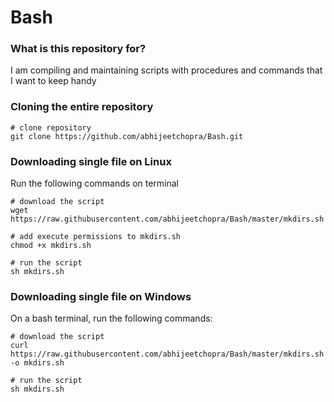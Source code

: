 # Bash # 

### What is this repository for? ### 
I am compiling and maintaining scripts with procedures and commands that I want to keep handy 


### Cloning the entire repository ###  

```
# clone repository
git clone https://github.com/abhijeetchopra/Bash.git
```


### Downloading single file on Linux ###
Run the following commands on terminal  

```
# download the script
wget https://raw.githubusercontent.com/abhijeetchopra/Bash/master/mkdirs.sh

# add execute permissions to mkdirs.sh
chmod +x mkdirs.sh

# run the script
sh mkdirs.sh
```

### Downloading single file on Windows ###
On a bash terminal, run the following commands:  

```
# download the script    
curl https://raw.githubusercontent.com/abhijeetchopra/Bash/master/mkdirs.sh -o mkdirs.sh

# run the script
sh mkdirs.sh
```
